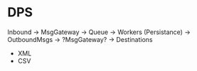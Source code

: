 # DPS

Inbound -> MsgGateway -> Queue -> Workers (Persistance) -> OutboundMsgs -> ?MsgGateway? -> Destinations
  * XML
  * CSV
